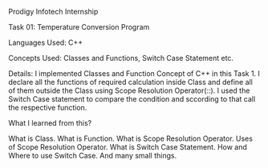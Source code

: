 Prodigy Infotech Internship 

Task 01: Temperature Conversion Program

Languages Used: C++

Concepts Used: Classes and Functions, Switch Case Statement etc.

Details: I implemented Classes and Function Concept of C++ in this Task 1. I declare all the functions of required calculation inside Class and define all of them outside the Class using Scope Resolution Operator(::). I used the Switch Case statement to compare the condition and sccording to that call the respective function.

What I learned from this?

  What is Class.
  What is Function.
  What is Scope Resolution Operator.
  Uses of Scope Resolution Operator.
  What is Switch Case Statement.
  How and Where to use Switch Case.
  And many small things.
